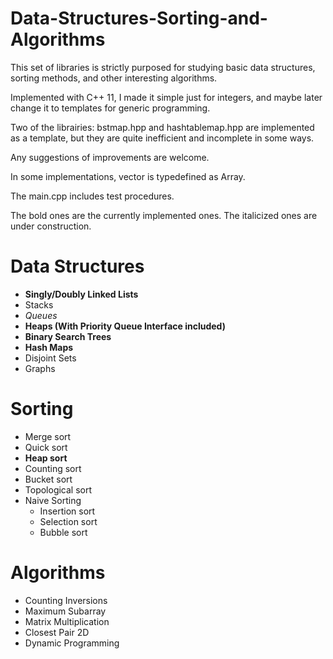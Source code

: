 # Data-Structures-Sorting-and-Algorithms
This set of libraries is strictly purposed for studying basic data structures, sorting methods, and other interesting algorithms.

Implemented with C++ 11, I made it simple just for integers, and maybe later change it to templates for generic programming.

Two of the librairies: bstmap.hpp and hashtablemap.hpp are implemented as a template, but they are quite inefficient and incomplete in some ways.

Any suggestions of improvements are welcome.

In some implementations, vector<int> is typedefined as Array.

The main.cpp includes test procedures.

The bold ones are the currently implemented ones.
The italicized ones are under construction.

# Data Structures
 - **Singly/Doubly Linked Lists**
 - Stacks
 - *Queues*
 - **Heaps (With Priority Queue Interface included)**
 - **Binary Search Trees**
 - **Hash Maps**
 - Disjoint Sets
 - Graphs

# Sorting
- Merge sort
- Quick sort
- **Heap sort**
- Counting sort
- Bucket sort
- Topological sort
- Naive Sorting
  - Insertion sort
  - Selection sort
  - Bubble sort

# Algorithms
 - Counting Inversions
 - Maximum Subarray
 - Matrix Multiplication
 - Closest Pair 2D
 - Dynamic Programming
